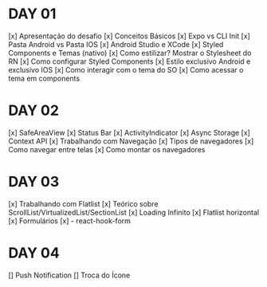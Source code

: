 # DAY 01

[x] Apresentação do desafio
[x] Conceitos Básicos
[x] Expo vs CLI Init
[x] Pasta Android vs Pasta IOS
[x] Android Studio e XCode
[x] Styled Components e Temas (nativo)
[x] Como estilizar? Mostrar o Stylesheet do RN
[x] Como configurar Styled Components
[x] Estilo exclusivo Android e exclusivo IOS
[x] Como interagir com o tema do SO
[x] Como acessar o tema em components

# DAY 02

[x] SafeAreaView
[x] Status Bar
[x] ActivityIndicator
[x] Async Storage
[x] Context API
[x] Trabalhando com Navegação
[x] Tipos de navegadores
[x] Como navegar entre telas
[x] Como montar os navegadores

# DAY 03

[x] Trabalhando com Flatlist
[x] Teórico sobre ScrollList/VirtualizedList/SectionList
[x] Loading Infinito
[x] Flatlist horizontal
[x] Formulários
[x] - react-hook-form

# DAY 04

[] Push Notification
[] Troca do Ícone
